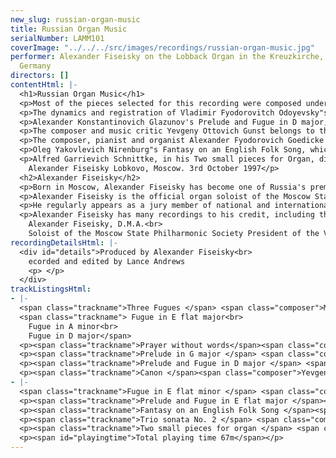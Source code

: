 ```yaml
---
new_slug: russian-organ-music
title: Russian Organ Music
serialNumber: LAMM101
coverImage: "../../../src/images/recordings/russian-organ-music.jpg"
performer: Alexander Fiseisky on the Lobback Organ in the Kreuzkirche, Hamburg-Ottensen,
  Germany
directors: []
contentHtml: |-
  <h1>Russian Organ Music</h1>
  <p>Most of the pieces selected for this recording were composed under the influence of the German organ tradition and German style of organs in Russia, above all in St Petersburg and Moscow. Three Fugues (Berlin, 1833-4) by the founder of classical Russian music, Mikhail Ivanovich Glinka, should be treated in the spirit of extempore organ improvisations. It is highly likely that they were performed by the composer himself on the house organ "Sebastianon" of his friend Vladimir Odoyevsky in the private organ recitals attended by the créme de la créme of the mid nineteenth century Moscow and St Petersburg intelligentsia.</p>
  <p>The dynamics and registration of Vladimir Fyodorovitch Odoyevsky"s Prayer without words stem from the composer, who seems to have conceived them for his organ "Sebastianon". Prelude in G major by Constantin Fyodorovich Homilius, the organist of the German Reformed church in St Petersburg, is a brilliant concert piece for organ. The influence of the violin technique and the opera style is evident in this piece, and should not be a surprise, as the composer, being primarily a violinist, played this instrument at the Imperial Opera in St Petersburg.</p>
  <p>Alexander Konstantinovich Glazunov's Prelude and Fugue in D major, Opus 93 (1906), is his first composition written for organ. This composer's early piece already reveals the characteristic traits of the Russian symphonic style: monumentality, epic breadth, a close proximity to folk music and poetry, and a consummate mastery of counterpoint.</p>
  <p>The composer and music critic Yevgeny Ottovich Gunst belongs to the Moscow school which is associated with such names as Tchaikovsky, Taneyev and Scriabin. The influence of these composers is evident in his chamber music as well as in his Canon for the organ. Born in Kiev, the composer, concert pianist, and professor of the St Petersburg Conservatoire (1909-1942) Leonid Vladimirovich Nikolayev became famous as a leading representative of the Russian piano tradition that later became known as the "Nikolayev School". His pupils included Shostakovitch, Sofronitsky, Yudina and Serebryakov. His Fugue in E flat major was originally written for the piano, later Nikolayev himself wrote the organ version.</p>
  <p>The composer, pianist and organist Alexander Fyodorovich Goedicke held the position of Head of the Organ Class at the Moscow Conservatoire from 1922 until his death in 1957. In his Prelude and Fugue in E flat major, Opus 34, No. 2, various stylistic influences are obvious, including those of Sergei Rachmaninov and Josef Rheinberger. But what makes this truly independent composition valuable is the natural connection effected between the two poles which always stood at the centre of his professional interests: Bach and the Baroque tradition on the one hand, and Romantic music and the aesthetic of the French symphonic organ on the other.</p>
  <p>Oleg Yakovlevich Nirenburg"s Fantasy on an English Folk Song, which was written in 1985 as a middle movement of Concerto No. 1 for Organ, is based on the popular 17th century tune "There was a jolly miller". His Trio Sonata No. 2 also appeared in the year of the Bach tricentennial as a symbol of beauty, hope and great admiration, dedicated to the memory of Johann Sebastian Bach.</p>
  <p>Alfred Garrievich Schnittke, in his Two small pieces for Organ, disconnects the organ from its traditions and tries to discover potential in other directions. "Although ever since childhood the organ was the instrument which featured in my daydreams, I had composed no organ music ..... until ..... 1980. I wrote out the Two Small Pieces quite spontaneously as two brief, so to speak unfinished, organ fantasias." (A.S.)<br>
    Alexander Fiseisky Lobkovo, Moscow. 3rd October 1997</p>
  <h2>Alexander Fiseisky</h2>
  <p>Born in Moscow, Alexander Fiseisky has become one of Russia's premier and most influential organists and has gained strong international recognition, having played in over 30 countries and giving about a hundred recitals a year. He studied piano at the Moscow State Conservatoire under Professor Vera Gornostaeva and organ under Professor Leonid Roizman. He had further guidance and masterclasses from Wolfgang Schetelich, Leo Kremer, Daniel Roth and Jean Guillou.</p>
  <p>Alexander Fiseisky is the official organ soloist of the Moscow State Philharmonic Society and in this capacity he has played with many orchestras, instrumentalists and singers. A significant number of premieres of works that he has given have been dedicated to him - including compositions by Mikhail Kollontay, Vladimir Ryabov and Arif Mirzoyev. He has performed at many of the major festivals in the former USSR as well as in Washington, London, Prague, Berlin, Vienna, Copenhagen, Gdansk, Tokyo etc.</p>
  <p>He regularly appears as a jury member of national and international organ competitions including Calgary International Organ Festival (Canada), St. Albans International Organ Festival (United Kingdom) and Gelsenkirchen International Organ Competition (Germany). His lectures and masterclasses at the Royal Academy of Music in London and Oundle International Organ Festival (UK), Musikhochschule Vienna (Austria), Musikhochschule Hamburg (Germany), Peabody Conservatoire in Baltimore (USA) etc. established his international reputation both as a tutor and musicologist.</p>
  <p>Alexander Fiseisky has many recordings to his credit, including the complete organ works of J. S. Bach. He also continues to be nationally involved in organ matters in Russia, organizing a number of festivals and scientific conferences. He is strongly advocating the introduction of the best of Russian organ tradition to the West by editing an Anthology of Russian Organ Music for the publishers B=E4renreiter-Verlag (8217-8219).<br>
    Alexander Fiseisky, D.M.A.<br>
    Soloist of the Moscow State Philharmonic Society President of the V. Odoyevsky Organ Centre</p>
recordingDetailsHtml: |-
  <div id="details">Produced by Alexander Fiseisky<br>
    ecorded and edited by Lance Andrews
    <p> </p>
  </div>
trackListingsHtml:
- |-
  <span class="trackname">Three Fugues </span> <span class="composer">Mikhail Glinka</span><br>
  <span class="trackname"> Fugue in E flat major<br>
    Fugue in A minor<br>
    Fugue in D major</span>
  <p><span class="trackname">Prayer without words</span><span class="composer"> Vladimir Odoyevsky</span></p>
  <p><span class="trackname">Prelude in G major </span> <span class="composer">Constantin Homilius</span></p>
  <p><span class="trackname">Prelude and Fugue in D major </span> <span class="composer">Alexander Glazunov</span></p>
  <p><span class="trackname">Canon </span><span class="composer">Yevgeny Gunst</span></p>
- |-
  <span class="trackname">Fugue in E flat minor </span> <span class="composer">Leonid Nikolayev</span>
  <p><span class="trackname">Prelude and Fugue in E flat major </span><span class="composer">Alexander Goedicke</span></p>
  <p><span class="trackname">Fantasy on an English Folk Song </span><span class="composer">Oleg Nirenburg</span></p>
  <p><span class="trackname">Trio sonata No. 2 </span> <span class="composer">Oleg Nirenburg</span></p>
  <p><span class="trackname">Two small pieces for organ </span> <span class="composer">Alfred Schnittke</span></p>
  <p><span id="playingtime">Total playing time 67m</span></p>
---
```


